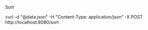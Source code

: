 Sort


curl -d "@data.json"  -H "Content-Type: application/json"  -X POST http://localhost:8080/sort
